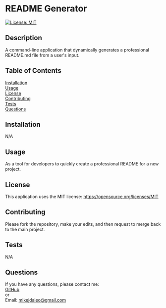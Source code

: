 # README Generator
  [![License: MIT](https://img.shields.io/badge/License-MIT-yellow.svg)](https://opensource.org/licenses/MIT) 
  ## Description
  A command-line application that dynamically generates a professional README.md file from a user's input.
  
  ## Table of Contents
  [Installation](#installation)  
  [Usage](#usage)  
  [License](#license)  
  [Contributing](#contributing)  
  [Tests](#tests)  
  [Questions](#questions) 
  
  
  
  ## <a id="installation"></a>Installation
  N/A
  ## <a id="usage"></a>Usage
  As a tool for developers to quickly create a professional README for a new project.
  ## <a id="license"></a>License

This application uses the MIT license: https://opensource.org/licenses/MIT
  ## <a id="contributing"></a>Contributing
  Please fork the repository, make your edits, and then request to merge back to the main project.
  ## <a id="tests"></a>Tests
  N/A
  ## <a id="questions"></a>Questions
  If you have any questions, please contact me:  
  <a href="https://github.com/mikedaleo">GitHub</a>  
  or  
  Email: mikejdaleo@gmail.com
